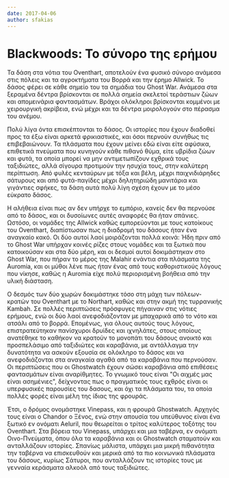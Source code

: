 ```yaml
---
date: 2017-04-06
author: sfakias
---
```

# Blackwoods: To σύνορο της ερήμου

Τα δάση στα νότια του Oventhart, αποτελούν ένα φυσικό σύνορο ανάμεσα στις
πόλεις και τα αγροκτήματα του Βορρά και την έρημο Allwick. Το δάσος φέρει σε
κάθε σημείο του τα σημάδια του Ghost War. Ανάμεσα στα ξεραμένα δέντρα
βρίσκονται σε πολλά σημεία σκελετοί τεράστιων ζώων και απομεινάρια
φαντασμάτων. Βράχοι ολόκληροι βρίσκονται κομμένοι με χειρουργική ακρίβεια, ενώ
μέχρι και τα δέντρα μοιρολογούν στο πέρασμα του ανέμου.

Πολύ λίγα όντα επισκέπτονται το δάσος. Οι ιστορίες που έχουν διαδοθεί προς τα
έξω είναι αρκετά φρικιαστικές, και όσοι περνούν συνήθως τις επιβεβαιώνουν. Τα
πλάσματα που έχουν μείνει εδώ είναι είτε αφύσικα, επιθετικά πνεύματα που
κυνηγούν κάθε πιθανό θύμα, είτε υβρίδια ζώων και φυτά, τα οποία μπορεί να μην
αντιμετωπίζουν εχθρικά τους ταξιδιώτες, αλλά σίγουρα προτιμούν την ησυχία
τους, στην καλύτερη περίπτωση. Από φυλές κενταύρων με τόξα και βέλη, μέχρι
παιχνιδιάρηδες σάτυρους και από φυτά-παγίδες μέχρι  δηλητηριώδη μανιτάρια και
γιγάντιες σφήκες, τα δάση αυτά πολύ λίγη σχέση έχουν με το μέσο εύκρατο δάσος.

Η αλήθεια είναι πως αν δεν υπήρχε το εμπόριο, κανείς δεν θα περνούσε από το
δάσος, και οι δυσοίωνες αυτές αναφορές θα ήταν σπάνιες. Ωστόσο, οι νομάδες της
Allwick καθώς εμπορεύονται με τους κατοίκους του Oventhart, διαπίστωσαν πως η
διαδρομή του δάσους ήταν ένα αναγκαίο κακό. Οι δύο αυτοί λαοί μοιράζονται
πολλά κοινά: Ήδη πριν από το Ghost War υπήρχαν κοινές ρίζες στους νομάδες και
τα ξωτικά που κατοικούσαν και στα δύο μέρη, και οι δεσμοί αυτοί δοκιμάστηκαν
στο Ghost War, που πήραν το μέρος της Malahir ενάντια στα πλάσματα της
Αuromia, και οι μύθοι λένε πως ήταν ένας από τους καθοριστικούς λόγους που
νίκησε, καθώς η Auromia είχε πολύ περιορισμένη βοήθεια από την υλική διάσταση.

Ο δεσμός των δύο χωρών δοκιμάστηκε τόσο στη μάχη των πόλεων-κρατών του
Oventhart με το Northart, καθώς και στην ακμή της τυρρανικής Kambah. Σε πολλές
περιπτώσεις πρόσφυγες πήγαιναν στις νότιες ερήμους, ενώ οι δύο λαοί
ανεφοδιάζονταν με μπαχαρικά από το νότο και ατσάλι από το βορρά. Επομένως, για
όλους αυτούς τους λόγους, επιστρατεύτηκαν πανίσχυροι δρυίδες και ιχνηλάτες,
στους οποίους ανατέθηκε το καθήκον να κρατούν το μονοπάτι του δάσους ανοικτό
και προσπελάσιμο από ταξιδιώτες και καραβάνια, με αντάλλαγμα την δυνατότητα να
ασκούν εξουσία σε ολόκληρο το δάσος και να ανεφοδιάζονται στα αναγκαία αγαθά
από τα καραβάνια που περνούσαν. Οι περιπτώσεις που οι Ghostwatch έχουν σώσει
καραβάνια από επιθέσεις φαντασμάτων είναι αναρίθμητες. Το γνωμικό τους είναι
"Οι αιχμές μας είναι ασημένιες", δείχνοντας πως ο πραγματικός τους εχθρός
είναι οι υπερφυσικές παρουσίες του δασους, και όχι τα πλάσματα του, τα οποία
πολλές φορές είναι μέλη της ίδιας της φρουράς.

Έτσι, ο δρόμος ονομάστηκε Vinepass, και η φρουρά Ghostwatch. Αρχηγός τους
είναι ο Chandor ο Ξένος, ενώ στην απουσία του υπεύθυνος είναι ένα ξωτικό εν
ονόματι Aeluril, που θεωρείται ο τρίτος καλύτερος τοξότης του Oventhart. Στα
βόρεια του Vinepass, υπάρχει και μια ταβέρνα, εν ονόματι Οινο-Πνεύματα, όπου
όλα τα καραβάνια και οι Ghostwatch σταματούν και ανταλλάζουν ιστορίες. Σπανίως
μάλιστα, υπάρχει μια μικρή πιθανότητα την ταβέρνα να επισκευθούν και μερικά
από τα πιο κοινωνικά πλάσματα του δάσους, κυρίως Σάτυροι, που ανταλλάζουν τις
ιστορίες τους με γενναία κεράσματα αλκοόλ από τους ταξιδιώτες.

